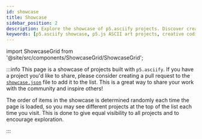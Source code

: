 ```yaml
---
id: showcase
title: Showcase
sidebar_position: 2
description: Explore the showcase of p5.asciify projects. Discover creative coding examples, ASCII art animations, and interactive applications built with the p5.js ASCII art library. Get inspired by the community's innovative use of p5.asciify in various projects.
keywords: [p5.asciify showcase, p5.js ASCII art projects, creative coding examples, ASCII art animations, interactive applications, p5.asciify community projects, p5.js ASCII library showcase, creative coding inspiration, p5.asciify examples]
---
```


import ShowcaseGrid from '@site/src/components/ShowcaseGrid/ShowcaseGrid';

:::info
This page is a showcase of projects built with `p5.asciify`. If you have a project you'd like to share, please consider creating a pull request to the [`showcase.json`](https://github.com/humanbydefinition/p5.asciify/blob/main/docs/src/data/showcase.json) file to add it to the list. This is a great way to share your work with the community and inspire others!

The order of items in the showcase is determined randomly each time the page is loaded, so you may see different projects at the top of the list each time you visit. This is done to give equal visibility to all projects and to encourage exploration.

:::

<ShowcaseGrid />